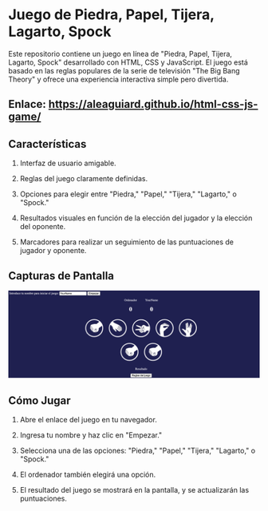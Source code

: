 # Juego de Piedra, Papel, Tijera, Lagarto, Spock
Este repositorio contiene un juego en línea de "Piedra, Papel, Tijera, Lagarto, Spock" desarrollado con HTML, CSS y JavaScript. El juego está basado en las reglas populares de la serie de televisión "The Big Bang Theory" y ofrece una experiencia interactiva simple pero divertida.

## Enlace: https://aleaguiard.github.io/html-css-js-game/

## Características

1. Interfaz de usuario amigable.

2. Reglas del juego claramente definidas.

3. Opciones para elegir entre "Piedra," "Papel," "Tijera," "Lagarto," o "Spock."

4. Resultados visuales en función de la elección del jugador y la elección del oponente.

5. Marcadores para realizar un seguimiento de las puntuaciones de jugador y oponente.

## Capturas de Pantalla
![ScreenShot](images/screenshot.png)


## Cómo Jugar
1. Abre el enlace del juego en tu navegador.

2. Ingresa tu nombre y haz clic en "Empezar."

3. Selecciona una de las opciones: "Piedra," "Papel," "Tijera," "Lagarto," o "Spock."

4. El ordenador también elegirá una opción.

5. El resultado del juego se mostrará en la pantalla, y se actualizarán las puntuaciones.
